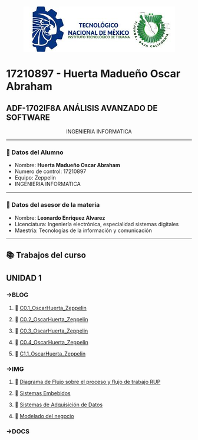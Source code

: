 <p align="center">
    <img alt="Logo" src="/img/ITT.jpg">
</p>

# 17210897 - Huerta Madueño Oscar Abraham

## ADF-1702IF8A ANÁLISIS AVANZADO DE SOFTWARE
<p align="center">
INGENIERIA INFORMATICA
   
---

### :necktie: Datos del Alumno

* Nombre: **Huerta Madueño Oscar Abraham**
* Numero de control: 17210897
* Equipo: Zeppelin
* INGENIERIA INFORMATICA

---

### :necktie: Datos del asesor de la materia

* Nombre: **Leonardo Enriquez Alvarez**
* Licenciatura: Ingeniería electrónica, especialidad sistemas digitales
* Maestría: Tecnologías de la información y comunicación

---

## :books: Trabajos del curso​

## UNIDAD 1

### ->BLOG
1. :book:   [C0.1_OscarHuerta_Zeppelin](https://github.com/OscarAbrahamH/AnalisisAvanzado_Desarrollo/blob/master/AbrahamHDocs/blog/C0.1_OscarHuerta_Zeppelin.md)

2. :book: [C0.2_OscarHuerta_Zeppelin](https://github.com/OscarAbrahamH/AnalisisAvanzado_Desarrollo/blob/master/AbrahamHDocs/blog/C0.2_OscarHuerta_Zeppelin.md)

3. :book: [C0.3_OscarHuerta_Zeppelin](https://github.com/OscarAbrahamH/AnalisisAvanzado_Desarrollo/blob/master/AbrahamHDocs/blog/C0.3_OscarHuerta_Zeppelin.md)

4. :book: [C0.4_OscarHuerta_Zeppelin](https://github.com/OscarAbrahamH/AnalisisAvanzado_Desarrollo/blob/master/AbrahamHDocs/blog/C0.4_OscarHuerta_Zeppelin.md)

5. :book: [C1.1_OscarHuerta_Zeppelin](https://github.com/OscarAbrahamH/AnalisisAvanzado_Desarrollo/blob/master/AbrahamHDocs/blog/C1.1_OscarHuerta_Zeppelin.md)

### ->IMG
1. :book:   [Diagrama de Flujo sobre el proceso y flujo de trabajo RUP](https://github.com/OscarAbrahamH/AnalisisAvanzado_Desarrollo/blob/master/img/CO.3_OscarHuerta_Zeppelin.drawio.svg)

2. :book:   [Sistemas Embebidos](https://github.com/OscarAbrahamH/AnalisisAvanzado_Desarrollo/blob/master/img/CO.4_OscarHuerta__Zeppelin.drawio.svg)

3. :book:   [Sistemas de Adquisición de Datos](https://github.com/OscarAbrahamH/AnalisisAvanzado_Desarrollo/blob/master/img/Sistema%20de%20adquisici%C3%B3n%20de%20datos.drawio.svg)

4. :book:   [Modelado del negocio](https://github.com/OscarAbrahamH/AnalisisAvanzado_Desarrollo/blob/master/img/C1_Diagrama.drawio.svg)
### ->DOCS
